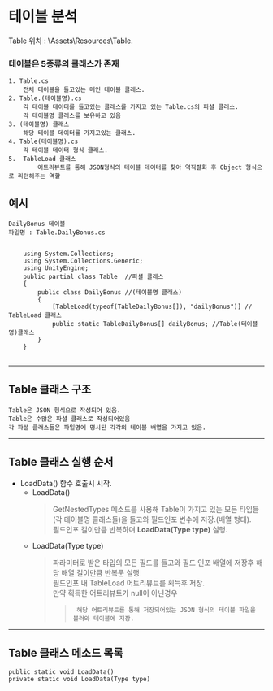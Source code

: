 # 테이블 분석
Table 위치 : \Assets\Resources\Table.
### 테이블은 5종류의 클래스가 존재
    1. Table.cs
        전체 테이블을 들고있는 메인 테이블 클래스.
    2. Table.(테이블명).cs 
        각 테이블 데이터를 들고있는 클래스를 가지고 있는 Table.cs의 파셜 클래스.
        각 테이블명 클래스를 보유하고 있음
    3. (테이블명) 클래스
        해당 테이블 데이터를 가지고있는 클래스.            
    4. Table(테이블명).cs
        각 테이블 데이터 형식 클래스.
    5.  TableLoad 클래스
            어트리뷰트를 통해 JSON형식의 테이블 데이터를 찾아 역직렬화 후 Object 형식으로 리턴해주는 역할
## 예시
    DailyBonus 테이블    
    파일명 : Table.DailyBonus.cs
<pre>
<code>
    using System.Collections;
    using System.Collections.Generic;
    using UnityEngine;
    public partial class Table  //파셜 클래스
    {
        public class DailyBonus //(테이블명 클래스)
        {
            [TableLoad(typeof(TableDailyBonus[]), "dailyBonus")] // TableLoad 클래스
            public static TableDailyBonus[] dailyBonus; //Table(테이블명)클래스
        }
    }
</code>
</pre>

*****

## Table 클래스 구조
    Table은 JSON 형식으로 작성되어 있음.
    Table은 수많은 파셜 클래스로 작성되어있음
    각 파셜 클래스들은 파일명에 명시된 각각의 테이블 배열을 가지고 있음.

*****

## Table 클래스 실행 순서
- LoadData() 함수 호출시 시작.
    * LoadData()
        >    GetNestedTypes 메소드를 사용해 Table이 가지고 있는 모든 타입들(각 테이블명 클래스들)을 들고와 필드인포 변수에 저장.(배열 형태).  
        필드인포 길이만큼 반복하며 **LoadData(Type type)** 실행.
    * LoadData(Type type)
        >    파라미터로 받은 타입의 모든 필드를 들고와 필드 인포 배열에 저장후 해당 배열 길이만큼 반복문 실행  
        >   필드인포 내 TableLoad 어트리뷰트를 획득후 저장.   
        > 만약 획득한 어트리뷰트가 null이 아닌경우
        >>      해당 어트리뷰트를 통해 저장되어있는 JSON 형식의 테이블 파일을 불러와 테이블에 저장.


*****

## Table 클래스 메소드 목록
    public static void LoadData()
    private static void LoadData(Type type)

